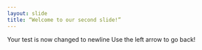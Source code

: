 ```yaml
---
layout: slide
title: “Welcome to our second slide!”
---
```

Your test is now changed to newline
Use the left arrow to go back!
